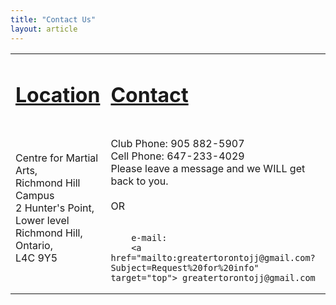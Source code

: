 ```yaml
---
title: "Contact Us"
layout: article
---
```


<Table>
<TR>
	<TD>
		<H1><u>Location</u></H1>
	</TD>
	<TD>
		<H1><u>Contact</u></H1>
	</TD>
</TR>
<TR>
	<TD>
		 Centre for Martial Arts,
     <br>Richmond Hill Campus
		<br>2 Hunter's Point, Lower level
		<br>Richmond Hill,
		<br>Ontario,
		<br>L4C 9Y5
	</TD>
	<TD>
		<br>Club Phone: 905 882-5907
		<br>Cell Phone: 647-233-4029
		<br>Please leave a message and we WILL get back to you.
		<br><br>OR<br><br>

		e-mail:
		<a href="mailto:greatertorontojj@gmail.com?Subject=Request%20for%20info" target="top"> greatertorontojj@gmail.com
